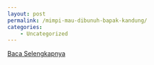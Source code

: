 ```yaml
---
layout: post
permalink: /mimpi-mau-dibunuh-bapak-kandung/
categories:
    - Uncategorized
---
```


[Baca Selengkapnya](/06)